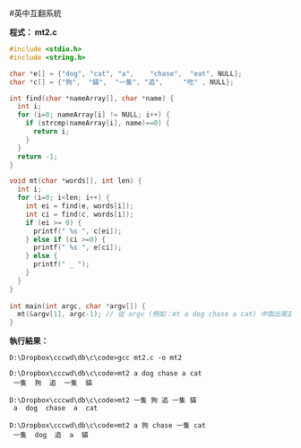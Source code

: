 #英中互翻系統

**程式： mt2.c**

```c
#include <stdio.h>
#include <string.h>

char *e[] = {"dog", "cat", "a",    "chase",  "eat", NULL};
char *c[] = {"狗",  "貓",  "一隻", "追",     "吃" , NULL};

int find(char *nameArray[], char *name) {
  int i;
  for (i=0; nameArray[i] != NULL; i++) {
    if (strcmp(nameArray[i], name)==0) {
      return i;
    }
  }
  return -1;
}

void mt(char *words[], int len) {
  int i;
  for (i=0; i<len; i++) {
    int ei = find(e, words[i]);
    int ci = find(c, words[i]);
    if (ei >= 0) {
      printf(" %s ", c[ei]);
    } else if (ci >=0) {
      printf(" %s ", e[ci]);
    } else {
      printf(" _ ");
    }
  }
}
  
int main(int argc, char *argv[]) {
  mt(&argv[1], argc-1); // 從 argv (例如：mt a dog chase a cat) 中取出尾部的位址 (例如：a dog chase a cat)。
}
```

**執行結果：**

    D:\Dropbox\cccwd\db\c\code>gcc mt2.c -o mt2

    D:\Dropbox\cccwd\db\c\code>mt2 a dog chase a cat
     一隻  狗  追  一隻  貓

    D:\Dropbox\cccwd\db\c\code>mt2 一隻 狗 追 一隻 貓
     a  dog  chase  a  cat

    D:\Dropbox\cccwd\db\c\code>mt2 a 狗 chase 一隻 cat
     一隻  dog  追  a  貓